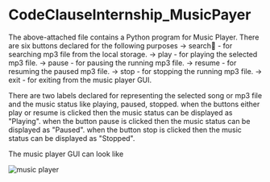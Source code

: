 # CodeClauseInternship_MusicPayer

The above-attached file contains a Python program for Music Player.
There are six buttons declared for the following purposes
-> search🔎 - for searching mp3 file from the local storage.
-> play - for playing the selected mp3 file.
-> pause - for pausing the running mp3 file.
-> resume - for resuming the paused mp3 file.
-> stop - for stopping the running mp3 file.
-> exit - for exiting from the music player GUI.

There are two labels declared for representing the selected song or mp3 file and the music status like playing, paused, stopped.
when the buttons either play or resume is clicked then the music status can be displayed as "Playing".
when the button pause is clicked then the music status can be displayed as "Paused".
when the button stop is clicked then the music status can be displayed as "Stopped".

The music player GUI can look like


![music player](https://github.com/P-Maheswari/CodeClauseInternship_MusicPayer/assets/85430368/20a5ad81-0908-4666-a1fe-c48cba6e7041)
